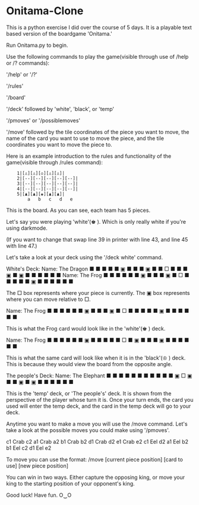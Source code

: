# Onitama-Clone
This is a python exercise I did over the course of 5 days. It is a playable text based version of the boardgame 'Onitama.'

Run Onitama.py to begin.



Use the following commands to play the game(visible through use of /help or /? commands):

'/help' or '/?'

'/rules'

'/board'

'/deck' followed by 'white', 'black', or 'temp'

'/pmoves' or '/possiblemoves'

'/move' followed by the tile coordinates of the piece you want to move, the name of the card you want to use to move the piece, and the tile coordinates you want to move the piece to.



Here is an example introduction to the rules and functionality of the game(visible through /rules command):

        1|[♙][♙][♔][♙][♙]|
        2|[--][--][--][--][--]|
        3|[--][--][--][--][--]|
        4|[--][--][--][--][--]|
        5|[♟][♟][♚][♟][♟]|
            a   b   c   d   e
This is the board. As you can see, each team has 5 pieces.

Let's say you were playing 'white'(♚ ). Which is only really white if you're using darkmode.

(If you want to change that swap line 39 in printer with line 43, and line 45 with line 47.)

Let's take a look at your deck using the '/deck white' command.

White's Deck:
Name: The Dragon
        ■ ■ ■ ■ ■
        ▣ ■ ■ ■ ▣
        ■ ■ □ ■ ■
        ■ ▣ ■ ▣ ■
        ■ ■ ■ ■ ■
Name: The Frog
        ■ ■ ■ ■ ■
        ■ ▣ ■ ■ ■
        ▣ ■ □ ■ ■
        ■ ■ ■ ▣ ■
        ■ ■ ■ ■ ■

The □  box represents where your piece is currently.
The ▣  box represents where you can move relative to □.

Name: The Frog
        ■ ■ ■ ■ ■
        ■ ▣ ■ ■ ■
        ▣ ■ □ ■ ■
        ■ ■ ■ ▣ ■
        ■ ■ ■ ■ ■

This is what the Frog card would look like in the 'white'(♚ ) deck.

Name: The Frog
        ■ ■ ■ ■ ■
        ■ ▣ ■ ■ ■
        ■ ■ □ ■ ▣
        ■ ■ ■ ▣ ■
        ■ ■ ■ ■ ■

This is what the same card will look like when it is in the 'black'(♔ ) deck.
This is because they would view the board from the opposite angle.

The people's Deck:
Name: The Elephant
        ■ ■ ■ ■ ■
        ■ ■ ■ ■ ■
        ■ ▣ □ ▣ ■
        ■ ▣ ■ ▣ ■
        ■ ■ ■ ■ ■

This is the 'temp' deck, or 'The people's' deck. It is shown from the perspective of the player whose turn it is.
Once your turn ends, the card you used will enter the temp deck, and the card in the temp deck will go to your deck.

Anytime you want to make a move you will use the /move command.
Let's take a look at the possible moves you could make using '/pmoves'.

c1 Crab c2
a1 Crab a2
b1 Crab b2
d1 Crab d2
e1 Crab e2
c1 Eel d2
a1 Eel b2
b1 Eel c2
d1 Eel e2

To move you can use the format:
 /move [current piece position] [card to use] [new piece position]

You can win in two ways.
Either capture the opposing king, or move your king to the starting position of your opponent's king.

Good luck! Have fun. O‿O
